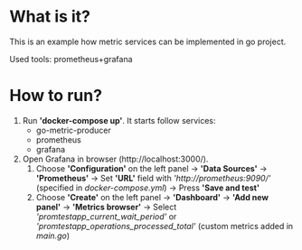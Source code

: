 # What is it?

This is an example how metric services can be implemented in go project.

Used tools: prometheus+grafana

# How to run?

1. Run **'docker-compose up'**. It starts follow services:
   - go-metric-producer
   - prometheus
   - grafana
2. Open Grafana in browser (http://localhost:3000/).
   1. Choose **'Configuration'** on the left panel -> **'Data Sources'** -> **'Prometheus'** -> Set **'URL'** field with *'http://prometheus:9090/'* (specified in *docker-compose.yml*) -> Press **'Save and test'**
   2. Choose **'Create'**  on the left panel -> **'Dashboard'** -> **'Add new panel'** -> **'Metrics browser'** -> Select *'promtestapp_current_wait_period'* or *'promtestapp_operations_processed_total'* (custom metrics added in *main.go*)

